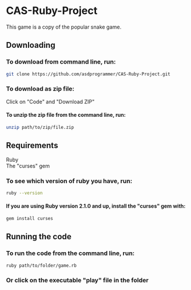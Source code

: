 # CAS-Ruby-Project
This game is a copy of the popular snake game.

## Downloading
### To download from command line, run:
```bash
git clone https://github.com/asdprogrammer/CAS-Ruby-Project.git
```
### To download as zip file:
Click on "Code" and "Download ZIP"
#### To unzip the zip file from the command line, run:
```bash
unzip path/to/zip/file.zip
```

## Requirements
Ruby\
The "curses" gem
### To see which version of ruby you have, run:
```bash
ruby --version
```
#### If you are using Ruby version 2.1.0 and up, install the "curses" gem with:
```bash
gem install curses
```

## Running the code
### To run the code from the command line, run:
```bash
ruby path/to/folder/game.rb
```
### Or click on the executable "play" file in the folder
